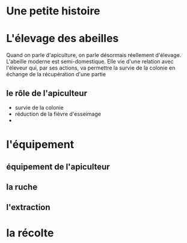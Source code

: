 # Une petite histoire



# L'élevage des abeilles

Quand on parle d'apiculture, on parle désormais réellement d'élevage. L'abeille moderne est semi-domestique. Elle vie d'une relation avec l'éleveur qui, par ses actions, va permettre la survie de la colonie en échange de la récupération d'une partie 

## le rôle de l'apiculteur

- survie de la colonie
- réduction de la fièvre d'esseimage
- 

# l'équipement

## équipement de l'apiculteur

## la ruche

## l'extraction


# la récolte

